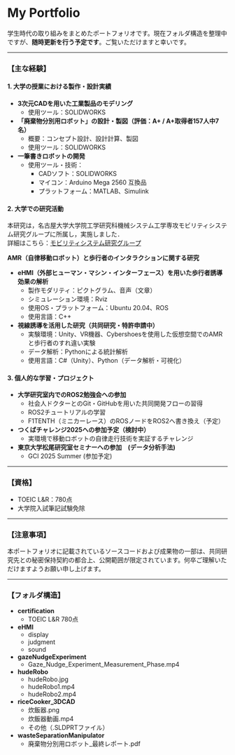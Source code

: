 # My Portfolio  
学生時代の取り組みをまとめたポートフォリオです。現在フォルダ構造を整理中ですが、**随時更新を行う予定です**。ご覧いただけますと幸いです。  

---

### 【主な経験】  
#### 1. 大学の授業における製作・設計実績  
- **3次元CADを用いた工業製品のモデリング**  
  - 使用ツール：SOLIDWORKS  
- **「廃棄物分別用ロボット」の設計・製図（評価：A+ / A+取得者157人中7名）**  
  - 概要：コンセプト設計、設計計算、製図  
  - 使用ツール：SOLIDWORKS  
- **一筆書きロボットの開発**  
  - 使用ツール・技術：  
    - CADソフト：SOLIDWORKS  
    - マイコン：Arduino Mega 2560 互換品  
    - プラットフォーム：MATLAB、Simulink  

#### 2. 大学での研究活動  
本研究は，名古屋大学大学院工学研究科機械システム工学専攻モビリティシステム研究グループに所属し，実施しました．  
詳細はこちら：[モビリティシステム研究グループ](https://www.suzlab.mae.nagoya-u.ac.jp/)  

**AMR（自律移動ロボット）と歩行者のインタラクションに関する研究**  
- **eHMI（外部ヒューマン・マシン・インターフェース）を用いた歩行者誘導効果の解析**  
  - 製作モダリティ：ピクトグラム、音声（文章）  
  - シミュレーション環境：Rviz  
  - 使用OS・プラットフォーム：Ubuntu 20.04、ROS  
  - 使用言語：C++  
- **視線誘導を活用した研究（共同研究・特許申請中）**  
  - 実験環境：Unity、VR機器、Cybershoesを使用した仮想空間でのAMRと歩行者のすれ違い実験  
  - データ解析：Pythonによる統計解析  
  - 使用言語：C#（Unity）、Python（データ解析・可視化）  

#### 3. 個人的な学習・プロジェクト  
- **大学研究室内でのROS2勉強会への参加**  
  - 社会人ドクターとのGit・GitHubを用いた共同開発フローの習得  
  - ROS2チュートリアルの学習  
  - F1TENTH（ミニカーレース）のROSノードをROS2へ書き換え（予定）  
- **つくばチャレンジ2025への参加予定（検討中）**  
  - 実環境で移動ロボットの自律走行技術を実証するチャレンジ
- **東京大学松尾研究室セミナーへの参加　(データ分析手法)**
  - GCI 2025 Summer (参加予定)
    
---

### 【資格】  
- TOEIC L&R：780点  
- 大学院入試筆記試験免除  

---

### 【注意事項】  
本ポートフォリオに記載されているソースコードおよび成果物の一部は、共同研究先との秘密保持契約の都合上、公開範囲が限定されています。何卒ご理解いただけますようお願い申し上げます。

---

### 【フォルダ構造】  
- **certification**  
  - TOEIC L&R 780点  
- **eHMI**  
  - display  
  - judgment  
  - sound  
- **gazeNudgeExperiment**  
  - Gaze_Nudge_Experiment_Measurement_Phase.mp4  
- **hudeRobo**  
  - hudeRobo.jpg  
  - hudeRobo1.mp4  
  - hudeRobo2.mp4  
- **riceCooker_3DCAD** 
  - 炊飯器.png
  - 炊飯器動画.mp4  
  - その他（.SLDPRTファイル）  
- **wasteSeparationManipulator**  
  - 廃棄物分別用ロボット_最終レポート.pdf  


